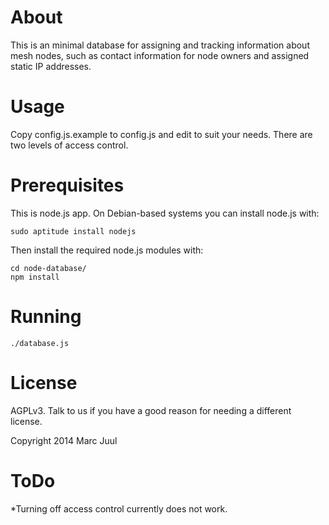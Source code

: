 # About 

This is an minimal database for assigning and tracking information about mesh nodes, such as contact information for node owners and assigned static IP addresses.

# Usage

Copy config.js.example to config.js and edit to suit your needs. There are two levels of access control. 

# Prerequisites 

This is node.js app. On Debian-based systems you can install node.js with:

```
sudo aptitude install nodejs
```

Then install the required node.js modules with:

```
cd node-database/
npm install
```

# Running 

```
./database.js
```

# License 

AGPLv3. Talk to us if you have a good reason for needing a different license.

Copyright 2014 Marc Juul 

# ToDo 

*Turning off access control currently does not work.